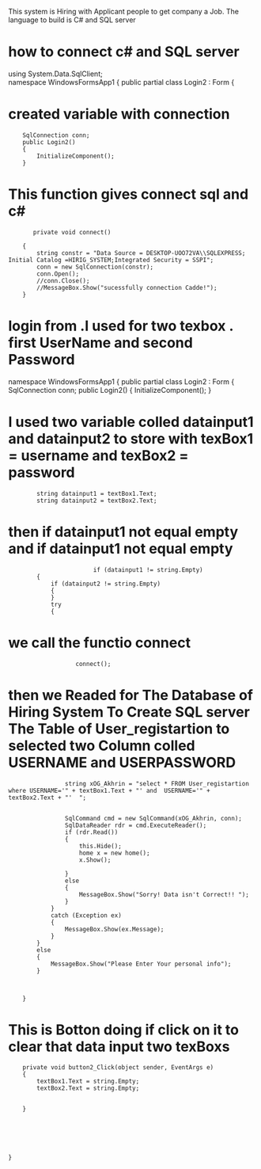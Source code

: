 
This system is Hiring with Applicant people to get company a Job. The language to build is C# and SQL server

# how to connect c# and SQL server
using System.Data.SqlClient;    
 namespace WindowsFormsApp1
{
    public partial class Login2 : Form
    {
  # created variable with connection
        SqlConnection conn;  
        public Login2()
        {
            InitializeComponent();
        }
# This function gives connect sql and  c#
          
           
           private void connect()

        {
            string constr = "Data Source = DESKTOP-UOO72VA\\SQLEXPRESS; Initial Catalog =HIRIG_SYSTEM;Integrated Security = SSPI";
            conn = new SqlConnection(constr);
            conn.Open();
            //conn.Close();
            //MessageBox.Show("sucessfully connection Cadde!");
        }

# login from  .I used for two texbox  . first  UserName and second Password 
namespace WindowsFormsApp1
{
    public partial class Login2 : Form
    {
        SqlConnection conn; 
        public Login2()
        {
            InitializeComponent();
        }

        
# I used  two variable colled datainput1 and datainput2 to store with texBox1 = username and texBox2 = password
    
            string datainput1 = textBox1.Text;
            string datainput2 = textBox2.Text;


# then if datainput1 not equal empty  and if datainput1 not equal empty


                            if (datainput1 != string.Empty)
            {
                if (datainput2 != string.Empty)
                {
                }
                try
                {
   
                    
 
# we call the functio connect 
                       connect();
                    
# then we Readed for The Database of Hiring System To Create SQL  server The Table of User_registartion to selected two Column   colled USERNAME and USERPASSWORD 

                    string xOG_Akhrin = "select * FROM User_registartion   where USERNAME='" + textBox1.Text + "' and  USERNAME='" + textBox2.Text + "'  ";


                    SqlCommand cmd = new SqlCommand(xOG_Akhrin, conn);
                    SqlDataReader rdr = cmd.ExecuteReader();
                    if (rdr.Read())
                    {
                        this.Hide();
                        home x = new home();
                        x.Show();

                    }
                    else
                    {
                        MessageBox.Show("Sorry! Data isn't Correct!! ");
                    }
                }
                catch (Exception ex)
                {
                    MessageBox.Show(ex.Message);
                }
            }
            else
            {
                MessageBox.Show("Please Enter Your personal info");
            }



        }
  #  This is Botton doing if click  on it to clear that data input two texBoxs
       
        
        private void button2_Click(object sender, EventArgs e)
        {
            textBox1.Text = string.Empty;
            textBox2.Text = string.Empty;


        }

       
      
       
       
    
    }




